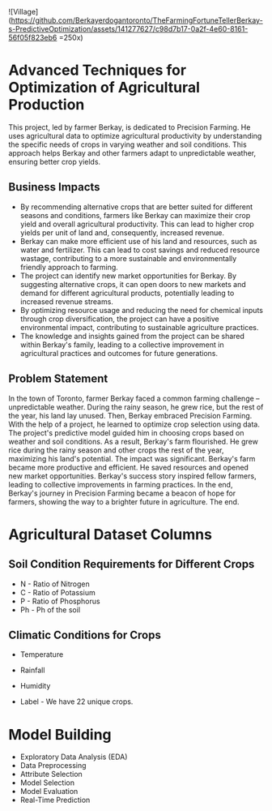 ![Village](https://github.com/Berkayerdogantoronto/TheFarmingFortuneTellerBerkay-s-PredictiveOptimization/assets/141277627/c98d7b17-0a2f-4e60-8161-56f05f823eb6 =250x)



# Advanced Techniques for Optimization of Agricultural Production
 This project, led by farmer Berkay, is dedicated to Precision Farming. He uses agricultural data to optimize agricultural productivity by understanding the specific needs of crops in varying weather and soil conditions. This approach helps Berkay and other farmers adapt to unpredictable weather, ensuring better crop yields.
## Business Impacts
* By recommending alternative crops that are better suited for different seasons and conditions, farmers like Berkay can maximize their crop yield and overall agricultural productivity. This can lead to higher crop yields per unit of land and, consequently, increased revenue.
* Berkay can make more efficient use of his land and resources, such as water and fertilizer. This can lead to cost savings and reduced resource wastage, contributing to a more sustainable and environmentally friendly approach to farming.
* The project can identify new market opportunities for Berkay. By suggesting alternative crops, it can open doors to new markets and demand for different agricultural products, potentially leading to increased revenue streams.
* By optimizing resource usage and reducing the need for chemical inputs through crop diversification, the project can have a positive environmental impact, contributing to sustainable agriculture practices.
* The knowledge and insights gained from the project can be shared within Berkay's family, leading to a collective improvement in agricultural practices and outcomes for future generations.



## Problem Statement
 In the town of Toronto, farmer Berkay faced a common farming challenge – unpredictable weather. During the rainy season, he grew rice, but the rest of the year, his land lay unused. Then, Berkay embraced Precision Farming. With the help of a project, he learned to optimize crop selection using data. The project's predictive model guided him in choosing crops based on weather and soil conditions. As a result, Berkay's farm flourished. He grew rice during the rainy season and other crops the rest of the year, maximizing his land's potential. The impact was significant. Berkay's farm became more productive and efficient. He saved resources and opened new market opportunities. Berkay's success story inspired fellow farmers, leading to collective improvements in farming practices. In the end, Berkay's journey in Precision Farming became a beacon of hope for farmers, showing the way to a brighter future in agriculture.
The end.
# Agricultural Dataset Columns
## Soil Condition Requirements for Different Crops
 * N - Ratio of Nitrogen
 * C - Ratio of Potassium 
 * P - Ratio of Phosphorus
 * Ph - Ph of the soil
 ## Climatic Conditions for Crops
 * Temperature 
 * Rainfall
 * Humidity

 * Label - We have 22 unique crops.
# Model Building
* Exploratory Data Analysis (EDA)
* Data Preprocessing
* Attribute Selection
* Model Selection
* Model Evaluation
* Real-Time Prediction
